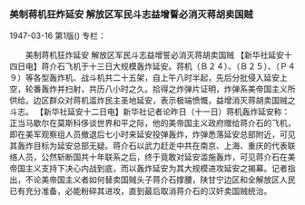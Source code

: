 ### 美制蒋机狂炸延安  解放区军民斗志益增誓必消灭蒋胡卖国贼

1947-03-16
第1版()
专栏：

　　美制蒋机狂炸延安
    解放区军民斗志益增誓必消灭蒋胡卖国贼
    【新华社延安十四日电】蒋介石飞机于十三日大规模轰炸延安。蒋机（Ｂ２４）、（Ｂ２５）、（Ｐ４９）等各型轰炸机、战斗机共二十五架，自上午八时半起，先后分批侵入延安上空，轮番轰炸并扫射，共历八小时之久。拾得之炸弹片证明，炸弹系美帝国主义所供给。边区群众对蒋机滥炸民主圣地延安，表示极端愤慨，益增消灭蒋胡卖国贼之斗志。
    【新华社延安十二日电】新华社记者论昨日（十一日）蒋机轰炸延安称：正当马歇尔在莫斯科侈谈世界和平之际，他的美帝国主义政府赠给蒋介石的飞机，即在美军观察组人员撤退后七小时来延安投弹轰炸，炸弹悉落延安总部附近，可见其轰炸目标为延安总部无疑。蒋介石以武力赶走中共在南京、上海、重庆的代表联络人员，公然斩断国共十年联系之后，终于竟敢对延安滥施轰炸，可见蒋介石在美帝国主义支持下决心内战到底，而以轰炸延安为其大规模进攻延安之揭幕。记者指出，不论美帝国主义者如何替卖国贼头子蒋介石撑腰，陕甘宁边区和全解放区人民已有充分准备，必能粉碎其进攻，直到最后取消蒋介石的汉奸卖国贼统治。
